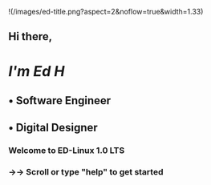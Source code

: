 !(/images/ed-title.png?aspect=2&noflow=true&width=1.33)


##   Hi there, 

#  *I'm Ed H*

##   • Software Engineer
##   • Digital Designer





### Welcome to ED-Linux 1.0 LTS
### →→ Scroll or type "help" to get started
